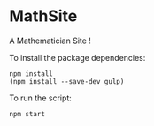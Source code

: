 # MathSite
A Mathematician Site !

To install the package dependencies:

	npm install
	(npm install --save-dev gulp)

To run the script:

	npm start
